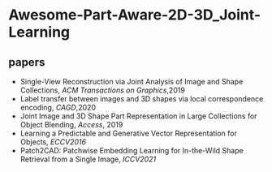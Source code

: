 # Awesome-Part-Aware-2D-3D_Joint-Learning

## papers

* Single-View Reconstruction via Joint Analysis of Image and Shape Collections, *ACM Transactions on Graphics*,2019
* Label transfer between images and 3D shapes via local correspondence encoding, *CAGD*,2020
* Joint Image and 3D Shape Part Representation in Large Collections for Object Blending, *Access*, 2019
* Learning a Predictable and Generative Vector Representation for Objects, *ECCV2016*
* Patch2CAD: Patchwise Embedding Learning for In-the-Wild Shape Retrieval from a Single Image, *ICCV2021*



